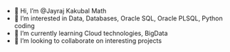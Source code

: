 - 👋 Hi, I’m @Jayraj Kakubal Math
- 👀 I’m interested in Data, Databases, Oracle SQL, Oracle PLSQL, Python coding
- 🌱 I’m currently learning Cloud technologies, BigData
- 💞️ I’m looking to collaborate on interesting projects

<!---
JayrajKM/JayrajKM is a ✨ special ✨ repository because its `README.md` (this file) appears on your GitHub profile.
You can click the Preview link to take a look at your changes.
--->
